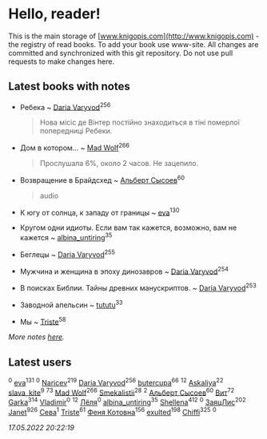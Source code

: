 # Hello, reader!
This is the main storage of [www.knigopis.com](http://www.knigopis.com) - the registry of read books.
To add your book use www-site. All changes are committed and synchronized with this git repository.
Do not use pull requests to make changes here.


## Latest books with notes
* Ребека ~ [Daria Varyvod](users/829/829893410524253-facebook)<sup>256</sup>
    > Нова місіс де Вінтер постійно знаходиться в тіні померлої попередниці Ребеки.

* Дом в котором... ~ [Mad Wolf](users/947/94738840-vkontakte)<sup>266</sup>
    > Прослушала 6%, около 2 часов. Не зацепило.

* Возвращение в Брайдсхед ~ [Альберт Сысоев](users/474/47446642-vkontakte)<sup>60</sup>
    > audio

* К югу от солнца, к западу от границы ~ [eva](users/111/111656270551033014778-google)<sup>130</sup>

* Кругом одни идиоты. Если вам так кажется, возможно, вам не кажется ~ [albina_untiring](users/257/2579695-vkontakte)<sup>35</sup>

* Беглецы ~ [Daria Varyvod](users/829/829893410524253-facebook)<sup>255</sup>

* Мужчина и женщина в эпоху динозавров ~ [Daria Varyvod](users/829/829893410524253-facebook)<sup>254</sup>

* В поисках Библии. Тайны древних манускриптов. ~ [Daria Varyvod](users/829/829893410524253-facebook)<sup>253</sup>

* Заводной апельсин ~ [tututu](users/135/135685382-vkontakte)<sup>33</sup>

* Мы ~ [Triste](users/517/5175580462988229760-mailru)<sup>58</sup>


_More notes [here](latest_books_with_notes.md)._


## Latest users
[](users/590/590481280-vkontakte)<sup>0</sup> 
[eva](users/111/111656270551033014778-google)<sup>131</sup> 
[](users/108/108468706061728554377-google)<sup>0</sup> 
[Naricev](users/107/107090515204537133928-google)<sup>219</sup> 
[Daria Varyvod](users/829/829893410524253-facebook)<sup>256</sup> 
[butercupa](users/193/193697993-vkontakte)<sup>66</sup> 
[](users/296/296323488-yandex)<sup>12</sup> 
[Askaliya](users/326/326783541-vkontakte)<sup>22</sup> 
[slava_kite](users/134/134671934-vkontakte)<sup>9</sup> 
[](users/153/1537586159620888-facebook)<sup>73</sup> 
[Mad Wolf](users/947/94738840-vkontakte)<sup>266</sup> 
[Smekalistii](users/864/86487125-vkontakte)<sup>28</sup> 
[](users/105/105823803547377667756-google)<sup>2</sup> 
[Альберт Сысоев](users/474/47446642-vkontakte)<sup>60</sup> 
[Вит](users/300/300273923-vkontakte)<sup>72</sup> 
[Garka](users/115/115753719718250012620-google)<sup>314</sup> 
[Vladimir](users/113/113792115099130726405-google)<sup>0</sup> 
[](users/101/101923253879668330026-google)<sup>12</sup> 
[Лёля](users/116/116548990352210245412-google)<sup>0</sup> 
[albina_untiring](users/257/2579695-vkontakte)<sup>35</sup> 
[Shellena](users/134/13413591548892934957-mailru)<sup>412</sup> 
[](users/112/112360297236443517414-google)<sup>0</sup> 
[ЗаяцЛис](users/112/112388384595246311466-google)<sup>202</sup> 
[Janet](users/108/108113656204404967440-google)<sup>926</sup> 
[Сева](users/107/107315264267680118871-google)<sup>1</sup> 
[Triste](users/517/5175580462988229760-mailru)<sup>61</sup> 
[Феня Котовна](users/109/109746193906459706720-google)<sup>156</sup> 
[exulted](users/100/100599204551896265722-google)<sup>198</sup> 
[Chiffi](users/105/105831994080785626680-google)<sup>325</sup> 
[](users/300/300591143-vkontakte)<sup>0</sup> 


_17.05.2022 20:22:19_
